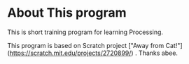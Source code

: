 # About This program

This is short training program for learning Processing.

This program is based on Scratch project ["Away from Cat!"] (https://scratch.mit.edu/projects/2720899/) . Thanks abee.

